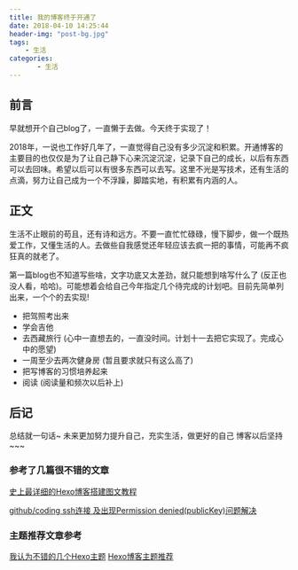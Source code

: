 ```yaml
---
title: 我的博客终于开通了
date: 2018-04-10 14:25:44
header-img: "post-bg.jpg"
tags:
	- 生活
categories:
       - 生活
---
```

## 前言
早就想开个自己blog了，一直懒于去做。今天终于实现了！

2018年，一说也工作好几年了，一直觉得自己没有多少沉淀和积累。开通博客的主要目的也仅仅是为了让自己静下心来沉淀沉淀，记录下自己的成长，以后有东西可以去回味。希望以后可以有很多东西可以去写。这里不光是写技术，还有生活的点滴，努力让自己成为一个不浮躁，脚踏实地，有积累有内涵的人。


## 正文
生活不止眼前的苟且，还有诗和远方。不要一直忙忙碌碌，慢下脚步，做一个既热爱工作，又懂生活的人。去做些自我感觉还年轻应该去疯一把的事情，可能再不疯狂真的就老了。

第一篇blog也不知道写些啥，文字功底又太差劲，就只能想到啥写什么了 (反正也没人看，哈哈)。可能想着会给自己今年指定几个待完成的计划吧。目前先简单列出来，一个个的去实现!

* 把驾照考出来
* 学会吉他
* 去西藏旅行 (心中一直想去的，一直没时间。计划十一去把它实现了。完成心中的愿望)
* 一周至少去两次健身房 (暂且要求就只有这么高了)
* 把写博客的习惯培养起来
* 阅读 (阅读量和频次以后补上)


## 后记

总结就一句话~ 未来更加努力提升自己，充实生活，做更好的自己
博客以后坚持~~~


### 参考了几篇很不错的文章
[史上最详细的Hexo博客搭建图文教程](https://xuanwo.org/2015/03/26/hexo-intor/)

[github/coding ssh连接 及出现Permission denied(publicKey)问题解决](http://xiaobin.me/2016/05/31/github-coding-ssh/)


### 主题推荐文章参考
[我认为不错的几个Hexo主题](http://febsky.me/2016/05/15/2016-05-15-%E6%88%91%E8%AE%A4%E4%B8%BA%E4%B8%8D%E9%94%99%E7%9A%84%E5%87%A0%E4%B8%AAHexo%E4%B8%BB%E9%A2%98/)
[Hexo博客主题推荐](https://appkfz.com/2016/01/18/hexo-themes/)


